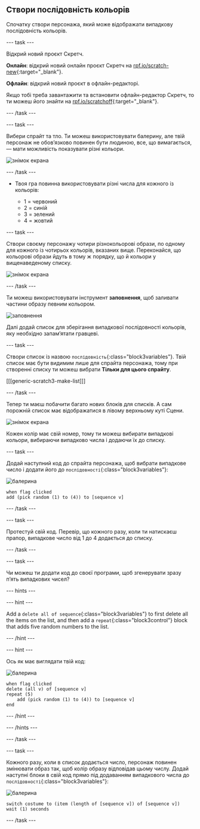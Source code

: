 ## Створи послідовність кольорів

Спочатку створи персонажа, який може відображати випадкову послідовність кольорів.

\--- task \---

Відкрий новий проєкт Скретч.

**Онлайн**: відкрий новий онлайн проєкт Скретч на [rpf.io/scratch-new](https://rpf.io/scratch-new){:target="_blank"}.

**Офлайн**: відкрий новий проєкт в офлайн-редакторі.

Якщо тобі треба завантажити та встановити офлайн-редактор Скретч, то ти можеш його знайти на [rpf.io/scratchoff](https://rpf.io/scratchoff){:target="_blank"}.

\--- /task \---

\--- task \---

Вибери спрайт та тло. Ти можеш використовувати балерину, але твій персонаж не обов’язково повинен бути людиною, все, що вимагається, — мати можливість показувати різні кольори.

![знімок екрана](images/colour-sprite.png)

\--- /task \---

+ Твоя гра повинна використовувати різні числа для кожного із кольорів:
    
    + 1 = червоний
    + 2 = синій
    + 3 = зелений
    + 4 = жовтий

\--- task \---

Створи своєму персонажу чотири різнокольорові образи, по одному для кожного із чотирьох кольорів, вказаних вище. Переконайся, що кольорові образи йдуть в тому ж порядку, що й кольори у вищенаведеному списку.

![знімок екрана](images/colour-costume.png)

\--- /task \---

Ти можеш використовувати інструмент **заповнення**, щоб заливати частини образу певним кольором.

![заповнення](images/color-a-shape.png)

Далі додай список для зберігання випадкової послідовності кольорів, яку необхідно запам’ятати гравцеві.

\--- task \---

Створи список із назвою `послідовність`{:class="block3variables"}. Твій список має бути видимим лише для спрайта персонажа, тому при створенні списку ти можеш вибрати **Тільки для цього спрайту**.

[[[generic-scratch3-make-list]]]

\--- /task \---

Тепер ти маєш побачити багато нових блоків для списків. А сам порожній список має відображатися в лівому верхньому куті Сцени.

![знімок екрана](images/colour-list-blocks-annotated.png)

Кожен колір має свій номер, тому ти можеш вибирати випадкові кольори, вибираючи випадково числа і додаючи їх до списку.

\--- task \---

Додай наступний код до спрайта персонажа, щоб вибрати випадкове число і додати його до `послідовності`{:class="block3variables"}:

![балерина](images/ballerina.png)

```blocks3
when flag clicked
add (pick random (1) to (4)) to [sequence v]
```

\--- /task \---

\--- task \---

Протестуй свій код. Перевір, що кожного разу, коли ти натискаєш прапор, випадкове число від 1 до 4 додається до списку.

\--- /task \---

\--- task \---

Чи можеш ти додати код до своєї програми, щоб згенерувати зразу п’ять випадкових чисел?

\--- hints \---

\--- hint \---

Add a `delete all of sequence`{:class="block3variables"} to first delete all the items on the list, and then add a `repeat`{:class="block3control"} block that adds five random numbers to the list.

\--- /hint \---

\--- hint \---

Ось як має виглядати твій код:

![балерина](images/ballerina.png)

```blocks3
when flag clicked
delete (all v) of [sequence v]
repeat (5)
    add (pick random (1) to (4)) to [sequence v]
end
```

\--- /hint \---

\--- /hints \---

\--- /task \---

\--- task \---

Кожного разу, коли в список додається число, персонаж повинен змінювати образ так, щоб колір образу відповідав цьому числу. Додай наступні блоки в свій код прямо під додаванням випадкового числа до `послідовності`{:class="block3variables"}:

![балерина](images/ballerina.png)

```blocks3
switch costume to (item (length of [sequence v]) of [sequence v])
wait (1) seconds
```

\--- /task \---